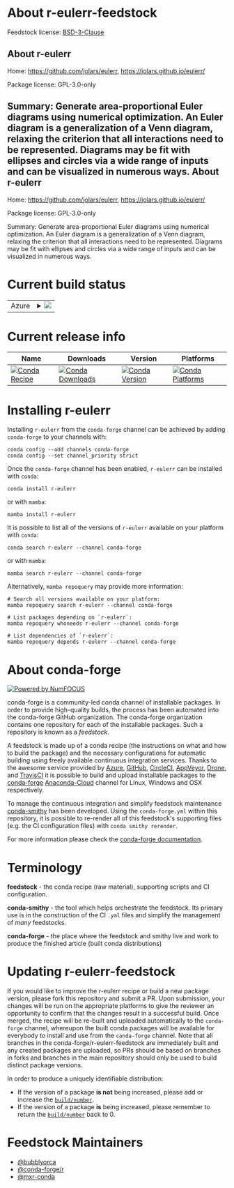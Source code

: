 About r-eulerr-feedstock
========================

Feedstock license: [BSD-3-Clause](https://github.com/conda-forge/r-eulerr-feedstock/blob/main/LICENSE.txt)

About r-eulerr
--------------

Home: https://github.com/jolars/eulerr, https://jolars.github.io/eulerr/

Package license: GPL-3.0-only

Summary: Generate area-proportional Euler diagrams using numerical optimization. An Euler diagram is a generalization of a Venn diagram, relaxing the criterion that all interactions need to be represented. Diagrams may be fit with ellipses and circles via a wide range of inputs and can be visualized in numerous ways.
About r-eulerr
--------------

Home: https://github.com/jolars/eulerr, https://jolars.github.io/eulerr/

Package license: GPL-3.0-only

Summary: Generate area-proportional Euler diagrams using numerical optimization. An Euler diagram is a generalization of a Venn diagram, relaxing the criterion that all interactions need to be represented. Diagrams may be fit with ellipses and circles via a wide range of inputs and can be visualized in numerous ways.

Current build status
====================


<table>
    
  <tr>
    <td>Azure</td>
    <td>
      <details>
        <summary>
          <a href="https://dev.azure.com/conda-forge/feedstock-builds/_build/latest?definitionId=2323&branchName=main">
            <img src="https://dev.azure.com/conda-forge/feedstock-builds/_apis/build/status/r-eulerr-feedstock?branchName=main">
          </a>
        </summary>
        <table>
          <thead><tr><th>Variant</th><th>Status</th></tr></thead>
          <tbody><tr>
              <td>linux_64_r_base4.2</td>
              <td>
                <a href="https://dev.azure.com/conda-forge/feedstock-builds/_build/latest?definitionId=2323&branchName=main">
                  <img src="https://dev.azure.com/conda-forge/feedstock-builds/_apis/build/status/r-eulerr-feedstock?branchName=main&jobName=linux&configuration=linux%20linux_64_r_base4.2" alt="variant">
                </a>
              </td>
            </tr><tr>
              <td>linux_64_r_base4.3</td>
              <td>
                <a href="https://dev.azure.com/conda-forge/feedstock-builds/_build/latest?definitionId=2323&branchName=main">
                  <img src="https://dev.azure.com/conda-forge/feedstock-builds/_apis/build/status/r-eulerr-feedstock?branchName=main&jobName=linux&configuration=linux%20linux_64_r_base4.3" alt="variant">
                </a>
              </td>
            </tr><tr>
              <td>osx_64_r_base4.2</td>
              <td>
                <a href="https://dev.azure.com/conda-forge/feedstock-builds/_build/latest?definitionId=2323&branchName=main">
                  <img src="https://dev.azure.com/conda-forge/feedstock-builds/_apis/build/status/r-eulerr-feedstock?branchName=main&jobName=osx&configuration=osx%20osx_64_r_base4.2" alt="variant">
                </a>
              </td>
            </tr><tr>
              <td>osx_64_r_base4.3</td>
              <td>
                <a href="https://dev.azure.com/conda-forge/feedstock-builds/_build/latest?definitionId=2323&branchName=main">
                  <img src="https://dev.azure.com/conda-forge/feedstock-builds/_apis/build/status/r-eulerr-feedstock?branchName=main&jobName=osx&configuration=osx%20osx_64_r_base4.3" alt="variant">
                </a>
              </td>
            </tr><tr>
              <td>win_64</td>
              <td>
                <a href="https://dev.azure.com/conda-forge/feedstock-builds/_build/latest?definitionId=2323&branchName=main">
                  <img src="https://dev.azure.com/conda-forge/feedstock-builds/_apis/build/status/r-eulerr-feedstock?branchName=main&jobName=win&configuration=win%20win_64_" alt="variant">
                </a>
              </td>
            </tr>
          </tbody>
        </table>
      </details>
    </td>
  </tr>
</table>

Current release info
====================

| Name | Downloads | Version | Platforms |
| --- | --- | --- | --- |
| [![Conda Recipe](https://img.shields.io/badge/recipe-r--eulerr-green.svg)](https://anaconda.org/conda-forge/r-eulerr) | [![Conda Downloads](https://img.shields.io/conda/dn/conda-forge/r-eulerr.svg)](https://anaconda.org/conda-forge/r-eulerr) | [![Conda Version](https://img.shields.io/conda/vn/conda-forge/r-eulerr.svg)](https://anaconda.org/conda-forge/r-eulerr) | [![Conda Platforms](https://img.shields.io/conda/pn/conda-forge/r-eulerr.svg)](https://anaconda.org/conda-forge/r-eulerr) |

Installing r-eulerr
===================

Installing `r-eulerr` from the `conda-forge` channel can be achieved by adding `conda-forge` to your channels with:

```
conda config --add channels conda-forge
conda config --set channel_priority strict
```

Once the `conda-forge` channel has been enabled, `r-eulerr` can be installed with `conda`:

```
conda install r-eulerr
```

or with `mamba`:

```
mamba install r-eulerr
```

It is possible to list all of the versions of `r-eulerr` available on your platform with `conda`:

```
conda search r-eulerr --channel conda-forge
```

or with `mamba`:

```
mamba search r-eulerr --channel conda-forge
```

Alternatively, `mamba repoquery` may provide more information:

```
# Search all versions available on your platform:
mamba repoquery search r-eulerr --channel conda-forge

# List packages depending on `r-eulerr`:
mamba repoquery whoneeds r-eulerr --channel conda-forge

# List dependencies of `r-eulerr`:
mamba repoquery depends r-eulerr --channel conda-forge
```


About conda-forge
=================

[![Powered by
NumFOCUS](https://img.shields.io/badge/powered%20by-NumFOCUS-orange.svg?style=flat&colorA=E1523D&colorB=007D8A)](https://numfocus.org)

conda-forge is a community-led conda channel of installable packages.
In order to provide high-quality builds, the process has been automated into the
conda-forge GitHub organization. The conda-forge organization contains one repository
for each of the installable packages. Such a repository is known as a *feedstock*.

A feedstock is made up of a conda recipe (the instructions on what and how to build
the package) and the necessary configurations for automatic building using freely
available continuous integration services. Thanks to the awesome service provided by
[Azure](https://azure.microsoft.com/en-us/services/devops/), [GitHub](https://github.com/),
[CircleCI](https://circleci.com/), [AppVeyor](https://www.appveyor.com/),
[Drone](https://cloud.drone.io/welcome), and [TravisCI](https://travis-ci.com/)
it is possible to build and upload installable packages to the
[conda-forge](https://anaconda.org/conda-forge) [Anaconda-Cloud](https://anaconda.org/)
channel for Linux, Windows and OSX respectively.

To manage the continuous integration and simplify feedstock maintenance
[conda-smithy](https://github.com/conda-forge/conda-smithy) has been developed.
Using the ``conda-forge.yml`` within this repository, it is possible to re-render all of
this feedstock's supporting files (e.g. the CI configuration files) with ``conda smithy rerender``.

For more information please check the [conda-forge documentation](https://conda-forge.org/docs/).

Terminology
===========

**feedstock** - the conda recipe (raw material), supporting scripts and CI configuration.

**conda-smithy** - the tool which helps orchestrate the feedstock.
                   Its primary use is in the construction of the CI ``.yml`` files
                   and simplify the management of *many* feedstocks.

**conda-forge** - the place where the feedstock and smithy live and work to
                  produce the finished article (built conda distributions)


Updating r-eulerr-feedstock
===========================

If you would like to improve the r-eulerr recipe or build a new
package version, please fork this repository and submit a PR. Upon submission,
your changes will be run on the appropriate platforms to give the reviewer an
opportunity to confirm that the changes result in a successful build. Once
merged, the recipe will be re-built and uploaded automatically to the
`conda-forge` channel, whereupon the built conda packages will be available for
everybody to install and use from the `conda-forge` channel.
Note that all branches in the conda-forge/r-eulerr-feedstock are
immediately built and any created packages are uploaded, so PRs should be based
on branches in forks and branches in the main repository should only be used to
build distinct package versions.

In order to produce a uniquely identifiable distribution:
 * If the version of a package **is not** being increased, please add or increase
   the [``build/number``](https://docs.conda.io/projects/conda-build/en/latest/resources/define-metadata.html#build-number-and-string).
 * If the version of a package **is** being increased, please remember to return
   the [``build/number``](https://docs.conda.io/projects/conda-build/en/latest/resources/define-metadata.html#build-number-and-string)
   back to 0.

Feedstock Maintainers
=====================

* [@bubblyorca](https://github.com/bubblyorca/)
* [@conda-forge/r](https://github.com/conda-forge/r/)
* [@mxr-conda](https://github.com/mxr-conda/)

